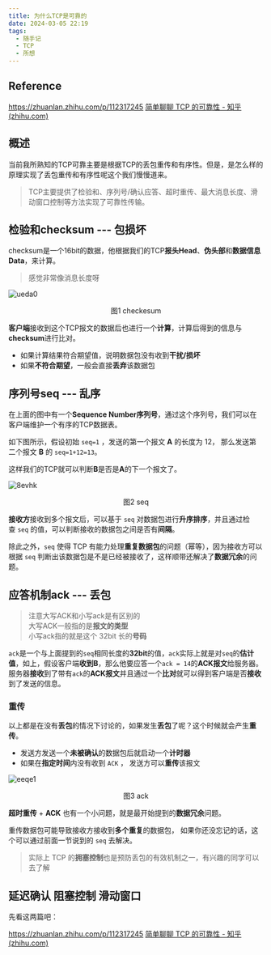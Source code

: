 ```yaml
---
title: 为什么TCP是可靠的
date: 2024-03-05 22:19
tags:
  - 随手记
  - TCP
  - 所想
---
```

## Reference

https://zhuanlan.zhihu.com/p/112317245
[简单聊聊 TCP 的可靠性 - 知乎 (zhihu.com)](https://zhuanlan.zhihu.com/p/86391759)

## 概述

当前我所熟知的TCP可靠主要是根据TCP的丢包重传和有序性。但是，是怎么样的原理实现了丢包重传和有序性呢这个我们慢慢道来。

>TCP主要提供了检验和、序列号/确认应答、超时重传、最大消息长度、滑动窗口控制等方法实现了可靠性传输。

## 检验和checksum --- 包损坏

checksum是一个16bit的数据，他根据我们的TCP**报头Head**、**伪头部**和**数据信息Data**，来计算。

>感觉非常像消息长度呀

![ueda0](/images/posts/ueda0.webp)
<center>图1 checkesum</center>


**客户端**接收到这个TCP报文的数据后也进行一个**计算**，计算后得到的信息与**checksum**进行比对。

- 如果计算结果符合期望值，说明数据包没有收到**干扰/损坏**
- 如果**不符合期望**，一般会直接**丢弃**该数据包

## 序列号seq --- 乱序

在上面的图中有一个**Sequence Number序列号**，通过这个序列号，我们可以在客户端维护一个有序的TCP数据表。

如下图所示，假设初始 `seq=1` ，发送的第一个报文 **A** 的长度为 12， 那么发送第二个报文 **B** 的 `seq=1+12=13`。

这样我们的TCP就可以判断**B**是否是**A**的下一个报文了。

![8evhk](/images/posts/8evhk.webp)
<center>图2 seq</center>
  

**接收方**接收到多个报文后，可以基于 `seq` 对数据包进行**升序排序**，并且通过检查 `seq` 的值，可以判断接收的数据包之间是否有**间隔**。

除此之外，`seq` 使得 TCP 有能力处理**重复数据包**的问题（幂等），因为接收方可以根据 `seq` 判断出该数据包是不是已经被接收了，这样顺带还解决了**数据冗余**的问题。

## 应答机制ack --- 丢包
 
 >注意大写ACK和小写ack是有区别的  
>大写ACK一般指的是**报文的类型**  
>小写ack指的就是这个 32bit 长的**号码**

`ack`是一个与上面提到的`seq`相同长度的**32bit**的值，`ack`实际上就是对`seq`的**估计值**，如上，假设客户端**收到B**，那么他要应答一个`ack = 14`的**ACK报文**给服务器。服务器**接收**到了带有`ack`的**ACK报文**并且通过一个**比对**就可以得到客户端是否**接收**到了发送的信息。

### 重传

以上都是在没有**丢包**的情况下讨论的，如果发生**丢包**了呢？这个时候就会产生**重传**。

- 发送方发送一个**未被确认**的数据包后就启动一个**计时器**
- 如果在**指定时间**内没有收到 `ACK` ， 发送方可以**重传**该报文

![eeqe1](/images/posts/eeqe1.webp)
<center>图3 ack</center>


**超时重传** + **ACK** 也有一个小问题，就是最开始提到的**数据冗余**问题。

重传数据包可能导致接收方接收到**多个重复**的数据包， 如果你还没忘记的话，这个可以通过前面一节说到的 `seq` 去解决。

> 实际上 TCP 的**拥塞控制**也是预防丢包的有效机制之一，有兴趣的同学可以去了解


## 延迟确认 阻塞控制 滑动窗口

先看这两篇吧：

https://zhuanlan.zhihu.com/p/112317245
[简单聊聊 TCP 的可靠性 - 知乎 (zhihu.com)](https://zhuanlan.zhihu.com/p/86391759)